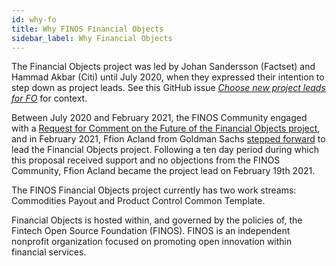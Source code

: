 ```yaml
---
id: why-fo
title: Why FINOS Financial Objects
sidebar_label: Why Financial Objects
---
```


The Financial Objects project was led by Johan Sandersson (Factset) and Hammad Akbar (Citi) until July 2020, when they expressed their intention to step down as project leads. See this GitHub issue _[Choose new project leads for FO](https://github.com/finos/finos-fo/issues/36)_ for context.

Between July 2020 and February 2021, the FINOS Community engaged with a [Request for Comment on the Future of the Financial Objects project](https://github.com/finos/finos-fo/issues/38), and in February 2021, Ffion Acland from Goldman Sachs [stepped forward](https://groups.google.com/a/finos.org/g/community/c/7U3uS0GJ0QQ) to lead the Financial Objects project. Following a ten day period during which this proposal received support and no objections from the FINOS Community, Ffion Acland became the project lead on February 19th 2021. 

The FINOS Financial Objects project currently has two work streams: Commodities Payout and Product Control Common Template.

Financial Objects is hosted within, and governed by the policies of, the Fintech Open Source Foundation (FINOS). FINOS is an independent nonprofit organization focused on promoting open innovation within financial services.
